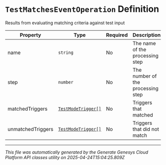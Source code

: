 # `TestMatchesEventOperation` Definition

Results from evaluating matching criteria against test input

| Property | Type | Required | Description |
|----------|------|----------|-------------|
| name | `string` | No | The name of the processing step |
| step | `number` | No | The number of the processing step |
| matchedTriggers | [`TestModeTrigger[]`](testmodetrigger-definition.md) | No | Triggers that matched |
| unmatchedTriggers | [`TestModeTrigger[]`](testmodetrigger-definition.md) | No | Triggers that did not match |

---

*This file was automatically generated by the Generate Genesys Cloud Platform API classes utility on 2025-04-24T15:04:25.809Z*